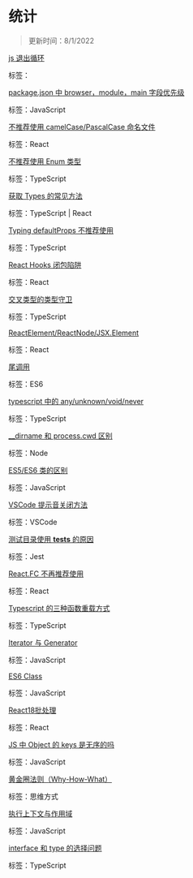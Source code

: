 
  # 统计
  
  > 更新时间：8/1/2022
  
  
  [js 退出循环](https://api.github.com/repos/nmsn/blog/issues/24)

  标签：
  

  [package.json 中 browser，module，main 字段优先级](https://api.github.com/repos/nmsn/blog/issues/23)

  标签：JavaScript
  

  [不推荐使用 camelCase/PascalCase 命名文件](https://api.github.com/repos/nmsn/blog/issues/22)

  标签：React
  

  [不推荐使用 Enum 类型](https://api.github.com/repos/nmsn/blog/issues/21)

  标签：TypeScript
  

  [获取 Types 的常见方法](https://api.github.com/repos/nmsn/blog/issues/20)

  标签：TypeScript | React
  

  [Typing defaultProps 不推荐使用](https://api.github.com/repos/nmsn/blog/issues/19)

  标签：TypeScript
  

  [React Hooks 闭包陷阱](https://api.github.com/repos/nmsn/blog/issues/18)

  标签：React
  

  [交叉类型的类型守卫](https://api.github.com/repos/nmsn/blog/issues/17)

  标签：TypeScript
  

  [ReactElement/ReactNode/JSX.Element](https://api.github.com/repos/nmsn/blog/issues/16)

  标签：React
  

  [尾调用](https://api.github.com/repos/nmsn/blog/issues/15)

  标签：ES6
  

  [typescript 中的 any/unknown/void/never](https://api.github.com/repos/nmsn/blog/issues/14)

  标签：TypeScript
  

  [__dirname 和 process.cwd 区别](https://api.github.com/repos/nmsn/blog/issues/13)

  标签：Node
  

  [ES5/ES6 类的区别](https://api.github.com/repos/nmsn/blog/issues/12)

  标签：JavaScript
  

  [VSCode 提示音关闭方法](https://api.github.com/repos/nmsn/blog/issues/11)

  标签：VSCode
  

  [测试目录使用 __tests__ 的原因](https://api.github.com/repos/nmsn/blog/issues/10)

  标签：Jest
  

  [React.FC 不再推荐使用](https://api.github.com/repos/nmsn/blog/issues/9)

  标签：React
  

  [Typescript 的三种函数重载方式](https://api.github.com/repos/nmsn/blog/issues/8)

  标签：TypeScript
  

  [Iterator 与 Generator](https://api.github.com/repos/nmsn/blog/issues/7)

  标签：JavaScript
  

  [ES6 Class](https://api.github.com/repos/nmsn/blog/issues/6)

  标签：JavaScript
  

  [React18批处理](https://api.github.com/repos/nmsn/blog/issues/5)

  标签：React
  

  [JS 中 Object 的 keys 是无序的吗](https://api.github.com/repos/nmsn/blog/issues/4)

  标签：JavaScript
  

  [黄金圈法则（Why-How-What）](https://api.github.com/repos/nmsn/blog/issues/3)

  标签：思维方式
  

  [执行上下文与作用域](https://api.github.com/repos/nmsn/blog/issues/2)

  标签：JavaScript
  

  [interface 和 type 的选择问题](https://api.github.com/repos/nmsn/blog/issues/1)

  标签：TypeScript
  
  